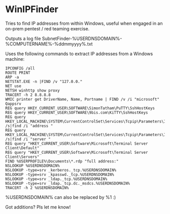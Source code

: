 # WinIPFinder
Tries to find IP addresses from within Windows, useful when engaged in an on-prem pentest / red teaming exercise.

Outputs a log file SubnetFinder-%USERDNSDOMAIN%-%COMPUTERNAME%-%ddmmyyyy%.txt

Uses the following commands to extract IP addresses from a Windows machine:

```
IPCONFIG /all
ROUTE PRINT
ARP -a
NETSTAT.EXE -n |FIND /v "127.0.0."
NET use
NETSH winhttp show proxy
TRACERT -h 2 8.8.8.8
WMIC printer get DriverName, Name, Portname | FIND /v /i "microsoft"
Qappsrv
REG query HKEY_CURRENT_USER\SOFTWARE\SimonTatham\PuTTY\SshHostKeys
REG query HKEY_CURRENT_USER\SOFTWARE\9bis.com\KiTTY\SshHostKeys
REG query HKEY_LOCAL_MACHINE\SYSTEM\CurrentControlSet\Services\Tcpip\Parameters\Interfaces /s|find /i "address "
REG query HKEY_LOCAL_MACHINE\SYSTEM\CurrentControlSet\Services\Tcpip\Parameters\Interfaces /s|find /i "server "
REG query "HKEY_CURRENT_USER\Software\Microsoft\Terminal Server Client\Default"
REG query "HKEY_CURRENT_USER\Software\Microsoft\Terminal Server Client\Servers"
FIND %USERPROFILE%\Documents\*.rdp "full address:"
NSLOOKUP %USERDNSDOMAIN%
NSLOOKUP -type=srv _kerberos._tcp.%USERDNSDOMAIN%
NSLOOKUP -type=srv _kpasswd._tcp.%USERDNSDOMAIN%
NSLOOKUP -type=srv _ldap._tcp.%USERDNSDOMAIN%
NSLOOKUP -type=srv _ldap._tcp.dc._msdcs.%USERDNSDOMAIN%
TRACERT -h 2 %USERDNSDOMAIN%
```

%USERDNSDOMAIN% can also be replaced by %1 :)

Got additions? Pls let me know!

